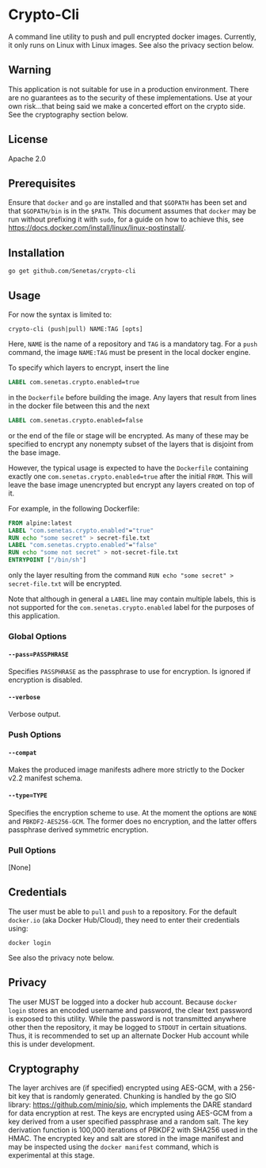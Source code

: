 # Crypto-Cli

A command line utility to push and pull encrypted docker images. Currently, it only runs on Linux with Linux images. See also the privacy section below.

## Warning
This application is not suitable for use in a production environment. There are no guarantees as to the security of these implementations. Use at your own risk...that being said we make a concerted effort on the crypto side. See the cryptography section below.

## License
Apache 2.0

## Prerequisites
Ensure that `docker` and `go` are installed and that `$GOPATH` has been set and that `$GOPATH/bin` is in the `$PATH`.
This document assumes that `docker` may be run without prefixing it with `sudo`, for a guide on how to achieve this, see <https://docs.docker.com/install/linux/linux-postinstall/>.

## Installation
```console
go get github.com/Senetas/crypto-cli
```

## Usage
For now the syntax is limited to:
```console
crypto-cli (push|pull) NAME:TAG [opts]
```
Here, `NAME` is the name of a repository and `TAG` is a mandatory tag. For a `push` command, the image `NAME:TAG` must be present in the local docker engine.

To specify which layers to encrypt, insert the line
```Dockerfile
LABEL com.senetas.crypto.enabled=true
```
in the `Dockerfile` before building the image.
Any layers that result from lines in the docker file between this and the next
```Dockerfile
LABEL com.senetas.crypto.enabled=false
```
or the end of the file or stage will be encrypted.
As many of these may be specified to encrypt any nonempty subset of the layers that is disjoint from the base image.

However, the typical usage is expected to have the `Dockerfile` containing exactly one `com.senetas.crypto.enabled=true` after the initial `FROM`.
This will leave the base image unencrypted but encrypt any layers created on top of it.

For example, in the following Dockerfile:
```Dockerfile
FROM alpine:latest
LABEL "com.senetas.crypto.enabled"="true"
RUN echo "some secret" > secret-file.txt
LABEL "com.senetas.crypto.enabled"="false"
RUN echo "some not secret" > not-secret-file.txt
ENTRYPOINT ["/bin/sh"]
```
only the layer resulting from the command `RUN echo "some secret" > secret-file.txt` will be encrypted.

Note that although in general a `LABEL` line may contain multiple labels, this is not supported for the `com.senetas.crypto.enabled` label for the purposes of this application.

### Global Options

#### `--pass=PASSPHRASE`
Specifies `PASSPHRASE` as the passphrase to use for encryption. Is ignored if encryption is disabled.

#### `--verbose`
Verbose output.

### Push Options

#### `--compat`
Makes the produced image manifests adhere more strictly to the Docker v2.2 manifest schema.

#### `--type=TYPE`
Specifies the encryption scheme to use. At the moment the options are `NONE` and `PBKDF2-AES256-GCM`.
The former does no encryption, and the latter offers passphrase derived symmetric encryption.

### Pull Options
[None]

## Credentials
The user must be able to `pull` and `push` to a repository.
For the default `docker.io` (aka Docker Hub/Cloud), they need to enter their credentials using:
```console
docker login
```
See also the privacy note below.

## Privacy
The user MUST be logged into a docker hub account. Because `docker login` stores an encoded username and password, the clear text password is exposed to this utility. While the password is not transmitted anywhere other then the repository, it may be logged to `STDOUT` in certain situations. Thus, it is recommended to set up an alternate Docker Hub account while this is under development.

## Cryptography
The layer archives are (if specified) encrypted using AES-GCM, with a 256-bit key that is randomly generated.
Chunking is handled by the go SIO library: <https://github.com/minio/sio>, which implements the DARE standard for data encryption at rest.
The keys are encrypted using AES-GCM from a key derived from a user specified passphrase and a random salt.
The key derivation function is 100,000 iterations of PBKDF2 with SHA256 used in the HMAC.
The encrypted key and salt are stored in the image manifest and may be inspected using the `docker manifest` command, which is experimental at this stage.
